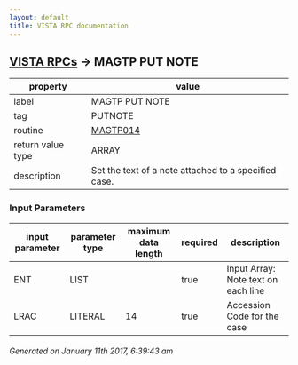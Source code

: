 ```yaml
---
layout: default
title: VISTA RPC documentation
---
```




## [VISTA RPCs](TableOfContent.md) &#8594; MAGTP PUT NOTE 

 property | value 
--- | --- 
 label | MAGTP PUT NOTE
 tag | PUTNOTE
 routine | [MAGTP014](http://code.osehra.org/dox/Routine_MAGTP014_source.html)
 return value type | ARRAY
 description | Set the text of a note attached to a specified case.

### Input Parameters

| input parameter | parameter type | maximum data length | required | description | 
| --- | --- | --- | --- | --- | 
| ENT | LIST |  | true | Input Array: Note text on each line | 
| LRAC | LITERAL | 14 | true | Accession Code for the case | 




 ###### Generated on January 11th 2017, 6:39:43 am